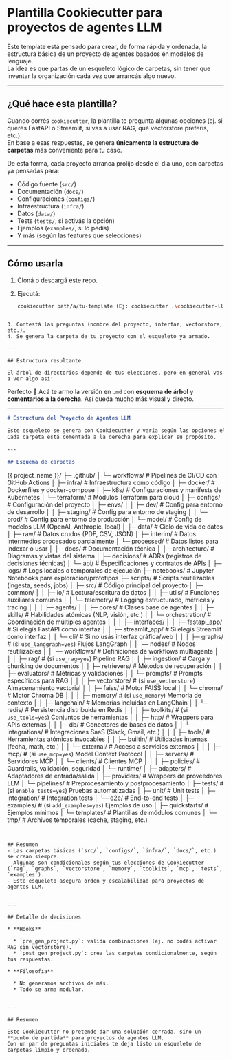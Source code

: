 # Plantilla Cookiecutter para proyectos de agentes LLM

Este template está pensado para crear, de forma rápida y ordenada, la estructura básica de un proyecto de agentes basados en modelos de lenguaje.  
La idea es que partas de un esqueleto lógico de carpetas, sin tener que inventar la organización cada vez que arrancás algo nuevo.

---

## ¿Qué hace esta plantilla?

Cuando corrés `cookiecutter`, la plantilla te pregunta algunas opciones (ej. si querés FastAPI o Streamlit, si vas a usar RAG, qué vectorstore preferís, etc.).  
En base a esas respuestas, se genera **únicamente la estructura de carpetas** más conveniente para tu caso.

De esta forma, cada proyecto arranca prolijo desde el día uno, con carpetas ya pensadas para:

- Código fuente (`src/`)
- Documentación (`docs/`)
- Configuraciones (`configs/`)
- Infraestructura (`infra/`)
- Datos (`data/`)
- Tests (`tests/`, si activás la opción)
- Ejemplos (`examples/`, si lo pedís)
- Y más (según las features que selecciones)

---

## Cómo usarla

1. Cloná o descargá este repo.
2. Ejecutá:

   ```bash
   cookiecutter path/a/tu-template (Ej: cookiecutter .\cookiecutter-llm-agent\)
```

3. Contestá las preguntas (nombre del proyecto, interfaz, vectorstore, etc.).
4. Se genera la carpeta de tu proyecto con el esqueleto ya armado.

---

## Estructura resultante

El árbol de directorios depende de tus elecciones, pero en general vas a ver algo así:

```
Perfecto 🙌
Acá te armo la versión en `.md` con **esquema de árbol** y **comentarios a la derecha**. Así queda mucho más visual y directo.

---

```markdown
# Estructura del Proyecto de Agentes LLM

Este esqueleto se genera con Cookiecutter y varía según las opciones elegidas.  
Cada carpeta está comentada a la derecha para explicar su propósito.

---

## Esquema de carpetas

```

{{ project\_name }}/
├─ .github/
│  └─ workflows/              # Pipelines de CI/CD con GitHub Actions
│
├─ infra/                     # Infraestructura como código
│  ├─ docker/                 # Dockerfiles y docker-compose
│  ├─ k8s/                    # Configuraciones y manifests de Kubernetes
│  └─ terraform/              # Módulos Terraform para cloud
│
├─ configs/                   # Configuración del proyecto
│  ├─ envs/
│  │  ├─ dev/                 # Config para entorno de desarrollo
│  │  ├─ staging/             # Config para entorno de staging
│  │  └─ prod/                # Config para entorno de producción
│  └─ model/                  # Config de modelos LLM (OpenAI, Anthropic, local)
│
├─ data/                      # Ciclo de vida de datos
│  ├─ raw/                    # Datos crudos (PDF, CSV, JSON)
│  ├─ interim/                # Datos intermedios procesados parcialmente
│  └─ processed/              # Datos listos para indexar o usar
│
├─ docs/                      # Documentación técnica
│  ├─ architecture/           # Diagramas y vistas del sistema
│  ├─ decisions/              # ADRs (registros de decisiones técnicas)
│  └─ api/                    # Especificaciones y contratos de APIs
│
├─ logs/                      # Logs locales o temporales de ejecución
├─ notebooks/                 # Jupyter Notebooks para exploración/prototipos
├─ scripts/                   # Scripts reutilizables (ingesta, seeds, jobs)
│
├─ src/                       # Código principal del proyecto
│  ├─ common/
│  │  ├─ io/                  # Lectura/escritura de datos
│  │  ├─ utils/               # Funciones auxiliares comunes
│  │  └─ telemetry/           # Logging estructurado, métricas y tracing
│  │
│  ├─ agents/
│  │  ├─ cores/               # Clases base de agentes
│  │  ├─ skills/              # Habilidades atómicas (NLP, visión, etc.)
│  │  └─ orchestration/       # Coordinación de múltiples agentes
│  │
│  ├─ interfaces/
│  │  ├─ fastapi\_app/         # Si elegís FastAPI como interfaz
│  │  ├─ streamlit\_app/       # Si elegís Streamlit como interfaz
│  │  └─ cli/                 # Si no usás interfaz gráfica/web
│  │
│  ├─ graphs/                 # (si `use_langgraph=yes`) Flujos LangGraph
│  │  ├─ nodes/               # Nodos reutilizables
│  │  └─ workflows/           # Definiciones de workflows multiagente
│  │
│  ├─ rag/                    # (si `use_rag=yes`) Pipeline RAG
│  │  ├─ ingestion/           # Carga y chunking de documentos
│  │  ├─ retrievers/          # Métodos de recuperación
│  │  ├─ evaluators/          # Métricas y validaciones
│  │  └─ prompts/             # Prompts específicos para RAG
│  │
│  ├─ vectorstore/            # (si `use_vectorstore`) Almacenamiento vectorial
│  │  ├─ faiss/               # Motor FAISS local
│  │  └─ chroma/              # Motor Chroma DB
│  │
│  ├─ memory/                 # (si `use_memory`) Memoria de contexto
│  │  ├─ langchain/           # Memorias incluidas en LangChain
│  │  └─ redis/               # Persistencia distribuida en Redis
│  │
│  ├─ toolkits/               # (si `use_tools=yes`) Conjuntos de herramientas
│  │  ├─ http/                # Wrappers para APIs externas
│  │  ├─ db/                  # Conectores de bases de datos
│  │  └─ integrations/        # Integraciones SaaS (Slack, Gmail, etc.)
│  │
│  ├─ tools/                  # Herramientas atómicas invocables
│  │  ├─ builtin/             # Utilidades internas (fecha, math, etc.)
│  │  └─ external/            # Acceso a servicios externos
│  │
│  ├─ mcp/                    # (si `use_mcp=yes`) Model Context Protocol
│  │  ├─ servers/             # Servidores MCP
│  │  └─ clients/             # Clientes MCP
│  │
│  ├─ policies/               # Guardrails, validación, seguridad
│  └─ runtime/
│     ├─ adapters/            # Adaptadores de entrada/salida
│     ├─ providers/           # Wrappers de proveedores LLM
│     └─ pipelines/           # Preprocesamiento y postprocesamiento
│
├─ tests/                     # (si `enable_tests=yes`) Pruebas automatizadas
│  ├─ unit/                   # Unit tests
│  ├─ integration/            # Integration tests
│  └─ e2e/                    # End-to-end tests
│
├─ examples/                  # (si `add_examples=yes`) Ejemplos de uso
│  ├─ quickstarts/            # Ejemplos mínimos
│  └─ templates/              # Plantillas de módulos comunes
│
└─ tmp/                       # Archivos temporales (cache, staging, etc.)

```


## Resumen
- Las carpetas básicas (`src/`, `configs/`, `infra/`, `docs/`, etc.) se crean siempre.  
- Algunas son condicionales según tus elecciones de Cookiecutter (`rag`, `graphs`, `vectorstore`, `memory`, `toolkits`, `mcp`, `tests`, `examples`).  
- Este esqueleto asegura orden y escalabilidad para proyectos de agentes LLM.


---

## Detalle de decisiones

* **Hooks**

  * `pre_gen_project.py`: valida combinaciones (ej. no podés activar RAG sin vectorstore).
  * `post_gen_project.py`: crea las carpetas condicionalmente, según tus respuestas.

* **Filosofía**

  * No generamos archivos de más.
  * Todo se arma modular.


---

## Resumen

Este Cookiecutter no pretende dar una solución cerrada, sino un **punto de partida** para proyectos de agentes LLM.
Con un par de preguntas iniciales te deja listo un esqueleto de carpetas limpio y ordenado.


